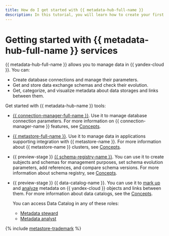 ```yaml
---
title: How do I get started with {{ metadata-hub-full-name }}
description: In this tutorial, you will learn how to create your first connection and how to get started with a data registry.
---
```


# Getting started with {{ metadata-hub-full-name }} services

{{ metadata-hub-full-name }} allows you to manage data in {{ yandex-cloud }}. You can:

* Create database connections and manage their parameters.
* Get and store data exchange schemas and check their evolution.
* Get, categorize, and visualize metadata about data storages and links between them.

Get started with {{ metadata-hub-name }} tools:

* [{{ connection-manager-full-name }}](connection-manager.md). Use it to manage database connection parameters. For more information on {{ connection-manager-name }} features, see [Concepts](../concepts/connection-manager.md).

* [{{ metastore-full-name }}](metastore.md). Use it to manage data in applications supporting integration with {{ metastore-name }}. For more information about {{ metastore-name }} clusters, see [Concepts](../concepts/metastore.md).

* {{ preview-stage }} [{{ schema-registry-name }}](schema-registry.md). You can use it to create subjects and schemas for management purposes, set schema evolution parameters, add references, and compare schema versions. For more information about schema registry, see [Concepts](../concepts/schema-registry.md).


* {{ preview-stage }} {{ data-catalog-name }}. You can use it to [mark up](../quickstart/data-steward-quickstart.md) and [analyze](../quickstart/data-analyst-quickstart.md) metadata on {{ yandex-cloud }} objects and links between them. For more information about data catalogs, see the [Concepts](../concepts/data-catalog.md).

  You can access Data Catalog in any of these roles:

  * [Metadata steward](data-steward-quickstart.md)
  * [Metadata analyst](data-analyst-quickstart.md)


{% include [metastore-trademark](../../_includes/metadata-hub/metastore-trademark.md) %}
